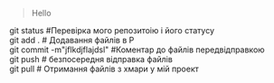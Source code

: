 >  Hello

git status      #Перевірка мого репозитоію і його статусу   
git add .       # Додавання файлів в Р  
git commit -m"jflkdjflajdsl" #Коментар до файлів передвідправкою  
git push        # безпосередня відправка файлів  
git pull        # Отримання файлів з хмари у мій проект